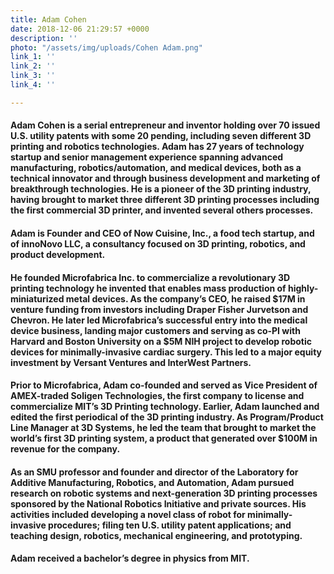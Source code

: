 ```yaml
---
title: Adam Cohen
date: 2018-12-06 21:29:57 +0000
description: ''
photo: "/assets/img/uploads/Cohen Adam.png"
link_1: ''
link_2: ''
link_3: ''
link_4: ''

---
```

#### Adam Cohen is a serial entrepreneur and inventor holding over 70 issued U.S. utility patents with some 20 pending, including seven different 3D printing and robotics technologies. Adam has 27 years of technology startup and senior management experience spanning advanced manufacturing, robotics/automation, and medical devices, both as a technical innovator and through business development and marketing of breakthrough technologies. He is a pioneer of the 3D printing industry, having brought to market three different 3D printing processes including the first commercial 3D printer, and invented several others processes.

#### Adam is Founder and CEO of Now Cuisine, Inc., a food tech startup, and of innoNovo LLC, a consultancy focused on 3D printing, robotics, and product development.

#### He founded Microfabrica Inc. to commercialize a revolutionary 3D printing technology he invented that enables mass production of highly-miniaturized metal devices. As the company’s CEO, he raised $17M in venture funding from investors including Draper Fisher Jurvetson and Chevron. He later led Microfabrica’s successful entry into the medical device business, landing major customers and serving as co-PI with Harvard and Boston University on a $5M NIH project to develop robotic devices for minimally-invasive cardiac surgery. This led to a major equity investment by Versant Ventures and InterWest Partners.

#### Prior to Microfabrica, Adam co-founded and served as Vice President of AMEX-traded Soligen Technologies, the first company to license and commercialize MIT’s 3D Printing technology. Earlier, Adam launched and edited the first periodical of the 3D printing industry. As Program/Product Line Manager at 3D Systems, he led the team that brought to market the world’s first 3D printing system, a product that generated over $100M in revenue for the company.

#### As an SMU professor and founder and director of the Laboratory for Additive Manufacturing, Robotics, and Automation, Adam pursued research on robotic systems and next-generation 3D printing processes sponsored by the National Robotics Initiative and private sources. His activities included developing a novel class of robot for minimally-invasive procedures; filing ten U.S. utility patent applications; and teaching design, robotics, mechanical engineering, and prototyping.

#### Adam received a bachelor’s degree in physics from MIT.
